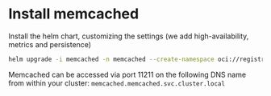 # Install memcached

Install the helm chart, customizing the settings (we add high-availability, metrics and persistence)

```bash
helm upgrade -i memcached -n memcached --create-namespace oci://registry-1.docker.io/bitnamicharts/memcached --set architecture=high-availability --set autoscaling.enabled=true --set persistence.enabled=true --set persistence.storageClass=longhorn --set persistence.accessModes={ReadWriteMany} --set metrics.enabled=true --set metrics.serviceMonitor.enabled=true --set metrics.serviceMonitor.labels.release=kube-prometheus-stack --set metrics.resources.requests.cpu=250m --set metrics.resources.requests.memory=256Mi
```

Memcached can be accessed via port 11211 on the following DNS name from within your cluster: `memcached.memcached.svc.cluster.local`
